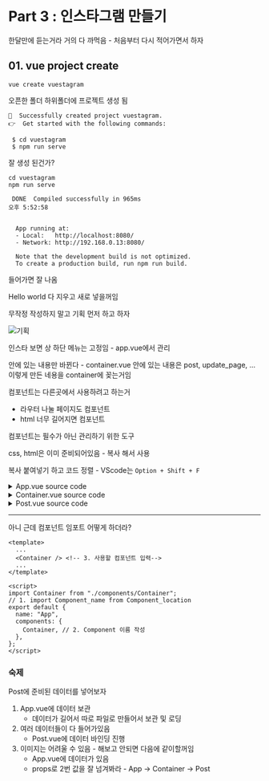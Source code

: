 # Part 3 : 인스타그램 만들기

한달만에 듣는거라 거의 다 까먹음 - 처음부터 다시 적어가면서 하자

## 01. vue project create

`vue create vuestagram`

오픈한 폴더 하위폴더에 프로젝트 생성 됨

```shell
🎉  Successfully created project vuestagram.
👉  Get started with the following commands:

 $ cd vuestagram
 $ npm run serve
```

잘 생성 된건가?

```shell
cd vuestagram
npm run serve
```

```shell
 DONE  Compiled successfully in 965ms                                                                                                                                                                         오후 5:52:58


  App running at:
  - Local:   http://localhost:8080/ 
  - Network: http://192.168.0.13:8080/

  Note that the development build is not optimized.
  To create a production build, run npm run build.

```

들어가면 잘 나옴


Hello world 다 지우고 새로 넣을꺼임

무작정 작성하지 말고 기획 먼저 하고 하자

![기획](./images/1.png)

인스타 보면 상 하단 메뉴는 고정임 - app.vue에서 관리

안에 있는 내용만 바뀐다 - container.vue
안에 있는 내용은 post, update_page, ... 이렇게 만든 네용을 container에 꽂는거임

컴포넌트는 다른곳에서 사용하려고 하는거
- 라우터 나눌 페이지도 컴포넌트
- html 너무 길어지면 컴포넌트

컴포넌트는 필수가 아닌 관리하기 위한 도구

css, html은 이미 준비되어있음 - 복사 해서 사용

복사 붙여넣기 하고 코드 정렬 - VScode는 `Option + Shift + F`

<details>
<summary>App.vue source code</summary>
<div markdown="1">

```vue
<template>
  <div class="header">
    <ul class="header-button-left">
      <li>Cancel</li>
    </ul>
    <ul class="header-button-right">
      <li>Next</li>
    </ul>
    <img src="./assets/logo.png" class="logo" />
  </div>

  <Container />

  <div class="footer">
    <ul class="footer-button-plus">
      <input type="file" id="file" class="inputfile" />
      <label for="file" class="input-plus">+</label>
    </ul>
  </div>
</template>

<script>
export default {
  name: "App",
  components: {},
};
</script>

<style>
body {
  margin: 0;
}
ul {
  padding: 5px;
  list-style-type: none;
}
.logo {
  width: 22px;
  margin: auto;
  display: block;
  position: absolute;
  left: 0;
  right: 0;
  top: 13px;
}
.header {
  width: 100%;
  height: 40px;
  background-color: white;
  padding-bottom: 8px;
  position: sticky;
  top: 0;
}
.header-button-left {
  color: skyblue;
  float: left;
  width: 50px;
  padding-left: 20px;
  cursor: pointer;
  margin-top: 10px;
}
.header-button-right {
  color: skyblue;
  float: right;
  width: 50px;
  cursor: pointer;
  margin-top: 10px;
}
.footer {
  width: 100%;
  position: sticky;
  bottom: 0;
  padding-bottom: 10px;
  background-color: white;
}
.footer-button-plus {
  width: 80px;
  margin: auto;
  text-align: center;
  cursor: pointer;
  font-size: 24px;
  padding-top: 12px;
}
.sample-box {
  width: 100%;
  height: 600px;
  background-color: bisque;
}
.inputfile {
  display: none;
}
.input-plus {
  cursor: pointer;
}
#app {
  box-sizing: border-box;
  font-family: "consolas";
  margin-top: 60px;
  width: 100%;
  max-width: 460px;
  margin: auto;
  position: relative;
  border-right: 1px solid #eee;
  border-left: 1px solid #eee;
}
</style>
```

</div>
</details>

<details>
<summary>Container.vue source code</summary>
<div markdown="1">

```vue
<template>
  <div>
    <Post />
    <Post />
    <Post />
  </div>
</template>

<script>
export default {
  name: "Container",
  components: {},
};
</script>

<style>
</style>

```

</div>
</details>

<details>
<summary>Post.vue source code</summary>
<div markdown="1">

```vue
<template>
  <div class="post">
    <div class="post-header">
      <div class="profile"></div>
      <span class="profile-name">ChanKim</span>
    </div>
    <div class="post-body"></div>
    <div class="post-content">
      <p>43 Likes</p>
      <p><strong>글쓴이아이디</strong> 임시내용</p>
      <p class="date">May 15</p>
    </div>
  </div>
</template>

<script>
export default {
  name: "Post",
  components: {},
};
</script>

<style>
.post {
  width: 100%;
}
.profile {
  background-image: url("https://placeimg.com/100/100/arch");
  width: 30px;
  height: 30px;
  background-size: 100%;
  border-radius: 50%;
  float: left;
}
.profile-name {
  display: block;
  float: left;
  padding-left: 10px;
  padding-top: 7px;
  font-size: 14px;
}
.post-header {
  height: 30px;
  padding: 10px;
}
.post-body {
  background-image: url("https://placeimg.com/640/480/animals");
  height: 450px;
  background-position: center;
  background-size: cover;
}
.post-content {
  padding-left: 15px;
  padding-right: 15px;
  font-size: 14px;
}
.date {
  font-size: 11px;
  color: grey;
  margin-top: -8px;
}
</style>

```

</div>
</details>


---

아니 근데 컴포넌트 임포트 어떻게 하더라?
```vue
<template>
  ...
  <Container /> <!-- 3. 사용할 컴포넌트 입력-->
  ...
</template>

<script>
import Container from "./components/Container";
// 1. import Component_name from Component_location
export default {
  name: "App",
  components: {
    Container, // 2. Component 이름 작성
  },
};
</script>

```

### 숙제
Post에 준비된 데이터를 넣어보자
1. App.vue에 데이터 보관
   * 데이터가 길어서 따로 파일로 만들어서 보관 및 로딩
2. 여러 데이터들이 다 들어가있음
   * Post.vue에 데이터 바인딩 진행
3. 이미지는 어려울 수 있음 - 해보고 안되면 다음에 같이할꺼임
   * App.vue에 데이터가 있음
   * props로 2번 값을 잘 넘겨봐라 - App -> Container -> Post 
